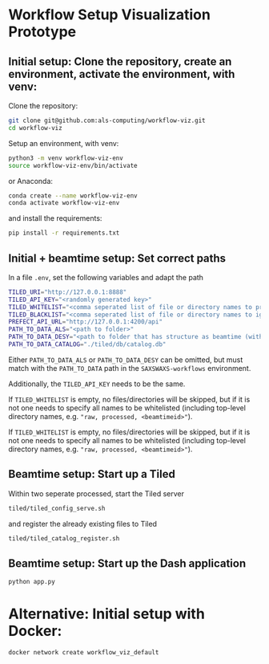 # Workflow Setup Visualization Prototype

## Initial setup: Clone the repository, create an environment, activate the environment, with venv:

Clone the repository:

```bash
git clone git@github.com:als-computing/workflow-viz.git
cd workflow-viz
```

Setup an environment, with venv:

```bash
python3 -m venv workflow-viz-env
source workflow-viz-env/bin/activate
```

or Anaconda:

```bash
conda create --name workflow-viz-env
conda activate workflow-viz-env
```

and install the requirements:

```bash
pip install -r requirements.txt
```

## Initial + beamtime setup: Set correct paths

In a file `.env`, set the following variables and adapt the path 

```bash
TILED_URI="http://127.0.0.1:8888"
TILED_API_KEY="<randomly generated key>"
TILED_WHITELIST="<comma seperated list of file or directory names to process>"
TILED_BLACKLIST="<comma seperated list of file or directory names to ignore>"
PREFECT_API_URL="http://127.0.0.1:4200/api"
PATH_TO_DATA_ALS="<path to folder>"
PATH_TO_DATA_DESY="<path to folder that has structure as beamtime (with subfolders /raw, /processed/ ...)>"
PATH_TO_DATA_CATALOG="./tiled/db/catalog.db"
```

Either `PATH_TO_DATA_ALS` or `PATH_TO_DATA_DESY` can be omitted, but must match with the `PATH_TO_DATA` path in the `SAXSWAXS-workflows` environment.

Additionally, the `TILED_API_KEY` needs to be the same.

If `TILED_WHITELIST` is empty, no files/directories will be skipped, but if it is not one needs to specify all names to be whitelisted (including top-level directory names, e.g. `"raw, processed, <beamtimeid>"`).

If `TILED_WHITELIST` is empty, no files/directories will be skipped, but if it is not one needs to specify all names to be whitelisted (including top-level directory names, e.g. `"raw, processed, <beamtimeid>"`).

## Beamtime setup: Start up a Tiled

Within two seperate processed, start the Tiled server

```bash
tiled/tiled_config_serve.sh
```

and register the already existing files to Tiled

```bash
tiled/tiled_catalog_register.sh
```

## Beamtime setup: Start up the Dash application

```bash
python app.py
```

# Alternative: Initial setup with Docker: 

```bash
docker network create workflow_viz_default
```

